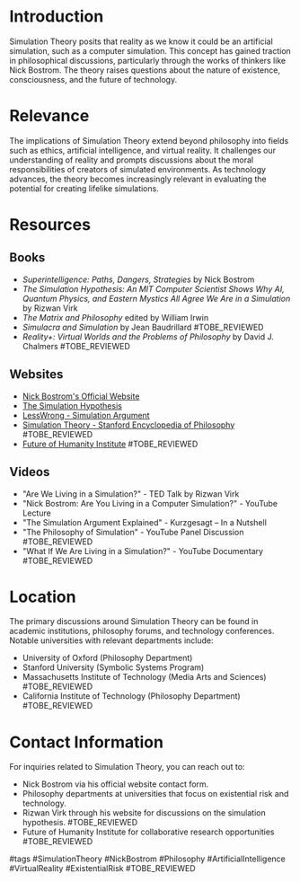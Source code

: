 # Introduction
Simulation Theory posits that reality as we know it could be an artificial simulation, such as a computer simulation. This concept has gained traction in philosophical discussions, particularly through the works of thinkers like Nick Bostrom. The theory raises questions about the nature of existence, consciousness, and the future of technology.

# Relevance
The implications of Simulation Theory extend beyond philosophy into fields such as ethics, artificial intelligence, and virtual reality. It challenges our understanding of reality and prompts discussions about the moral responsibilities of creators of simulated environments. As technology advances, the theory becomes increasingly relevant in evaluating the potential for creating lifelike simulations.

# Resources
## Books
- *Superintelligence: Paths, Dangers, Strategies* by Nick Bostrom
- *The Simulation Hypothesis: An MIT Computer Scientist Shows Why AI, Quantum Physics, and Eastern Mystics All Agree We Are in a Simulation* by Rizwan Virk
- *The Matrix and Philosophy* edited by William Irwin
- *Simulacra and Simulation* by Jean Baudrillard #TOBE_REVIEWED
- *Reality+: Virtual Worlds and the Problems of Philosophy* by David J. Chalmers #TOBE_REVIEWED

## Websites
- [Nick Bostrom's Official Website](http://www.nickbostrom.com)
- [The Simulation Hypothesis](https://www.simulationhypothesis.com)
- [LessWrong - Simulation Argument](https://www.lesswrong.com)
- [Simulation Theory - Stanford Encyclopedia of Philosophy](https://plato.stanford.edu/entries/simulation-theory/) #TOBE_REVIEWED
- [Future of Humanity Institute](https://www.fhi.ox.ac.uk) #TOBE_REVIEWED

## Videos
- "Are We Living in a Simulation?" - TED Talk by Rizwan Virk
- "Nick Bostrom: Are You Living in a Computer Simulation?" - YouTube Lecture
- "The Simulation Argument Explained" - Kurzgesagt – In a Nutshell
- "The Philosophy of Simulation" - YouTube Panel Discussion #TOBE_REVIEWED
- "What If We Are Living in a Simulation?" - YouTube Documentary #TOBE_REVIEWED

# Location
The primary discussions around Simulation Theory can be found in academic institutions, philosophy forums, and technology conferences. Notable universities with relevant departments include:
- University of Oxford (Philosophy Department)
- Stanford University (Symbolic Systems Program)
- Massachusetts Institute of Technology (Media Arts and Sciences) #TOBE_REVIEWED
- California Institute of Technology (Philosophy Department) #TOBE_REVIEWED

# Contact Information
For inquiries related to Simulation Theory, you can reach out to:
- Nick Bostrom via his official website contact form.
- Philosophy departments at universities that focus on existential risk and technology.
- Rizwan Virk through his website for discussions on the simulation hypothesis. #TOBE_REVIEWED
- Future of Humanity Institute for collaborative research opportunities #TOBE_REVIEWED

#tags 
#SimulationTheory #NickBostrom #Philosophy #ArtificialIntelligence #VirtualReality #ExistentialRisk #TOBE_REVIEWED
